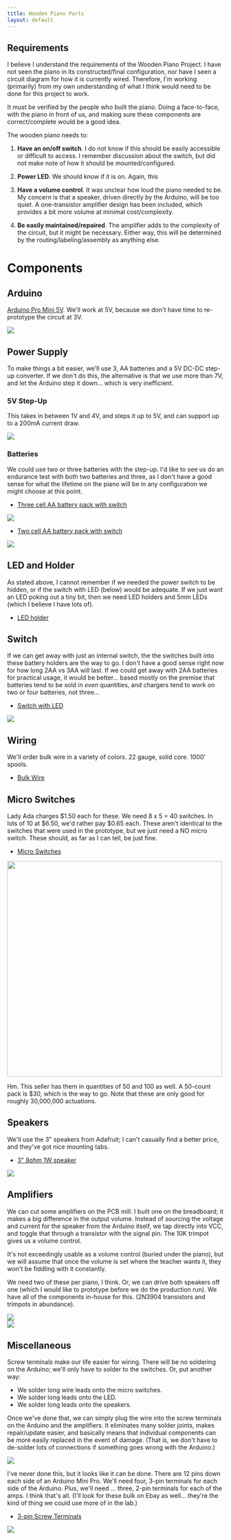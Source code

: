 ```yaml
---
title: Wooden Piano Parts
layout: default
---
```


## Requirements

I believe I understand the requirements of the Wooden Piano Project. I have not seen the piano in its constructed/final configuration, nor have I seen a circuit diagram for how it is currently wired. Therefore, I'm working (primarily) from my own understanding of what I think would need to be done for this project to work.

It must be verified by the people who built the piano. Doing a face-to-face, with the piano in front of us, and making sure these components are correct/complete would be a good idea.

The wooden piano needs to:

1. **Have an on/off switch**. I do not know if this should be easily accessible or difficult to access. I remember discussion about the switch, but did not make note of how it should be mounted/configured.

1. **Power LED**. We should know if it is on. Again, this 

1. **Have a volume control**. It was unclear how loud the piano needed to be. My concern is that a speaker, driven directly by the Arduino, will be too quiet. A one-transistor amplifier design has been included, which provides a bit more volume at minimal cost/complexity.

1. **Be easily maintained/repaired**. The amplifier adds to the complexity of the circuit, but it might be necessary. Either way, this will be determined by the routing/labeling/assembly as anything else.

# Components

## Arduino

[Arduino Pro Mini 5V](https://www.sparkfun.com/products/11114). We'll work at 5V, because we don't have time to re-prototype the circuit at 3V. 

<div class="text-center">
  <img src="https://dlnmh9ip6v2uc.cloudfront.net/images/products/1/1/1/1/3/11113-01d_i_ma.jpg" />
</div>

## Power Supply

To make things a bit easier, we'll use 3, AA batteries and a 5V DC-DC step-up converter. If we don't do this, the alternative is that we use more than 7V, and let the Arduino step it down... which is very inefficient.

### 5V Step-Up

This takes in between 1V and 4V, and steps it up to 5V, and can support up to a 200mA current draw.

<div class="text-center">
  <img src="https://dlnmh9ip6v2uc.cloudfront.net/images/products/1/0/9/6/8/10968-01_i_ma.jpg" />
</div>

### Batteries

We could use two or three batteries with the step-up. I'd like to see us do an endurance test with both two batteries and three, as I don't have a good sense for what the lifetime on the piano will be in any configuration we might choose at this point.

* [Three cell AA battery pack with switch](https://www.sparkfun.com/products/10891)

<div class="text-center">
  <img src="https://dlnmh9ip6v2uc.cloudfront.net/images/products/1/0/8/9/1/10891-01b_i_ma.jpg" />
</div>

* [Two cell AA battery pack with switch](https://www.sparkfun.com/products/9547)

<div class="text-center">
  <img src="https://dlnmh9ip6v2uc.cloudfront.net/images/products/9/5/4/7/09547-01_i_ma.jpg" />
</div>

## LED and Holder

As stated above, I cannot remember if we needed the power switch to be hidden, or if the switch with LED (below) would be adequate. If we just want an LED poking out a tiny bit, then we need LED holders and 5mm LEDs (which I believe I have lots of). 

* [LED holder](https://dlnmh9ip6v2uc.cloudfront.net/images/products/1/1/8/4/0/11840-02_medium.jpg)

## Switch

If we can get away with just an internal switch, the the switches built into these battery holders are the way to go. I don't have a good sense right now for how long 2AA vs 3AA will last. If we could get away with 2AA batteries for practical usage, it would be better... based mostly on the premise that batteries tend to be sold in *even* quantities, and chargers tend to work on two or four batteries, not three...

* [Switch with LED](https://www.sparkfun.com/products/11155)

<div class="text-center">
  <img src="https://dlnmh9ip6v2uc.cloudfront.net/images/products/1/1/1/5/5/11155-01c_i_ma.jpg" />
</div>

## Wiring

We'll order bulk wire in a variety of colors. 22 gauge, solid core. 1000' spools.

* [Bulk Wire](http://www.bulkwire.com/wire-cable/solid-hookup-wire-300v-ul-1007-1569.html)

## Micro Switches

Lady Ada charges $1.50 each for these. We need 8 x 5 = 40 switches. In lots of 10 at $6.50, we'd rather pay $0.65 each. These aren't identical to the switches that were used in the prototype, but we just need a NO micro switch. These should, as far as I can tell, be just fine.

* [Micro Switches](http://www.ebay.com/itm/10-pc-TEMCo-Micro-Limit-Switch-Lever-Arm-Subminiature-SPDT-Snap-Action-LOT-/281125065776?pt=LH_DefaultDomain_0&hash=item41745c1430)

<div class="text-center">
  <img src="http://i.ebayimg.com/t/10-pc-TEMCo-Micro-Limit-Switch-Lever-Arm-Subminiature-SPDT-Snap-Action-LOT-/00/s/MTA2NlgxNjAw/z/210AAOxyVX1RxIMh/$T2eC16V,!zcE9s4g3LCrBR)IMg3YIQ~~60_57.JPG" width="500px"/>
</div>

Hm. This seller has them in quantities of 50 and 100 as well. A 50-count pack is $30, which is the way to go. Note that these are only good for roughly 30,000,000 actuations.

## Speakers

We'll use the 3" speakers from Adafruit; I can't casually find a better price, and they've got nice mounting tabs.

* [3" 8ohm 1W speaker](http://www.adafruit.com/products/1313)

<div class="text-center">
  <img src="http://www.adafruit.com/images/medium/1313_MED.jpg" />
</div>

## Amplifiers

We can cut some amplifiers on the PCB mill. I built one on the breadboard; it makes a big difference in the output volume. Instead of sourcing the voltage and current for the speaker from the Arduino itself, we tap directly into VCC, and toggle that through a transistor with the signal pin. The 10K trimpot gives us a volume control.

It's not exceedingly usable as a volume control (buried under the piano), but we will assume that once the volume is set where the teacher wants it, they won't be fiddling with it constantly.

We need two of these per piano, I think. Or, we can drive both speakers off one (which I would like to prototype before we do the production run). We have all of the components in-house for this. (2N3904 transistors and trimpots in abundance).

<div class="text-center">
  <img src="schematic.png" />
</div>

<div class="text-center top-buffer">
  <img src="board.png" />
</div>

## Miscellaneous

Screw terminals make our life easier for wiring. There will be no soldering on the Arduino; we'll only have to solder to the switches. Or, put another way:

* We solder long wire leads onto the micro switches.
* We solder long leads onto the LED.
* We solder long leads onto the speakers.

Once we've done that, we can simply plug the wire into the screw terminals on the Arduino and the amplifiers. It eliminates many solder joints, makes repair/update easier, and basically means that individual components can be more easily replaced in the event of damage. (That is, we don't have to de-solder lots of connections if something goes wrong with the Arduino.)

<div class="text-center">
  <img src="http://upload.wikimedia.org/wikipedia/commons/thumb/4/42/Arduino_Mini_Pro_w_Screw_Terminals.jpg/640px-Arduino_Mini_Pro_w_Screw_Terminals.jpg" />
</div>

I've never done this, but it looks like it can be done. There are 12 pins down each side of an Arduino Mini Pro. We'll need four, 3-pin terminals for each side of the Arduino. Plus, we'll need ... three, 2-pin terminals for each of the amps. I think that's all. (I'll look for these bulk on Ebay as well... they're the kind of thing we could use more of in the lab.)

* [3-pin Screw Terminals](https://www.sparkfun.com/products/8433)

<div class="text-center">
  <img src="https://dlnmh9ip6v2uc.cloudfront.net/images/products/8/4/3/3/3PinScrewTerminal-01-L_i_ma.jpg" />
</div>

